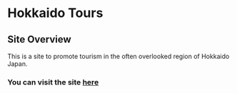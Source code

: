 # Hokkaido Tours

## Site Overview
This is a site to promote tourism in the often overlooked region of Hokkaido Japan. 

### You can visit the site [here](https://hpcarey.github.io/hokkaido-tours/)
